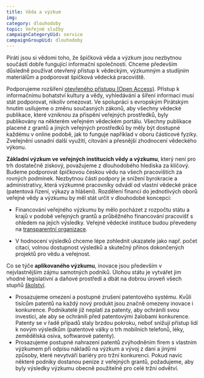 ```yaml
---
title: Věda a výzkum
img:
category: dlouhodoby
topic: Veřejné služby
campaignCategoryUid: service
campaignGroupUid: dlouhodoby
---
```


Piráti jsou si vědomi toho, že špičková věda a výzkum jsou nezbytnou součástí dobře fungující informační společnosti. Chceme především důsledně používat otevřený přístup k vědeckým, výzkumným a studijním materiálům a podporovat špičková vědecká pracoviště.

Podporujeme rozšíření [otevřeného přístupu (Open Access)][openaccess]. Přístup k informačnímu bohatství kultury a vědy, vyhledávání a šíření informací musí stát podporovat, nikoliv omezovat. Ve spolupráci s evropským Pirátským hnutím usilujeme o změnu současných zákonů, aby všechny vědecké publikace, které vzniknou za přispění veřejných prostředků, byly publikovány na některém veřejném vědeckém portálu. Všechny publikace placené z grantů a jiných veřejných prostředků by měly být dostupné každému v online podobě, jak to funguje například v oboru částicové fyziky. Zveřejnění usnadní další využití, citování a přesnější zhodnocení vědeckého výkonu.

**Základní výzkum ve veřejných institucích vědy a výzkumu**, který není pro trh dostatečně ziskový, považujeme z dlouhodobého hlediska za klíčový. Budeme podporovat špičkovou českou vědu na všech pracovištích za rovných podmínek. Nezbytnou částí podpory je snížení byrokracie a administrativy, která výzkumné pracovníky odvádí od vlastní vědecké práce (patentová řízení, výkazy a hlášení). Rozdělení financí do jednotlivých oborů veřejné vědy a výzkumu by měl stát určit v dlouhodobé koncepci:

* Financování veřejného výzkumu by mělo pocházet z rozpočtu státu a krajů v podobě veřejných grantů a průběžného financování pracovišť s ohledem na jejich výsledky. Veřejné vědecké instituce budou převedeny na [transparentní organizace][transparence].

* V hodnocení výsledků chceme lépe zohlednit ukazatele jako např. počet citací, volnou dostupnost výsledků a skutečný přínos dokončených projektů pro vědu a veřejnost.

Co se týče **aplikovaného výzkumu**, inovace jsou především v nejvlastnějším zájmu samotných podniků. Úlohou státu je vytvářet jim vhodné legislativní a daňové prostředí a dbát na dobrou úroveň všech stupňů [školství][vzdelani].

* Prosazujeme omezení a postupné zrušení patentového systému. Kvůli tisícům patentů na každý nový produkt jsou značně omezeny inovace i konkurence. Podnikatelé již neplatí za patenty, aby ochránili svou investici, ale aby se ochránili před patentovými žalobami konkurence. Patenty se v řadě případů staly brzdou pokroku, neboť snižují přístup lidí k novým výsledkům (patentové války o trh mobilních telefonů, léky, zemědělská osiva, softwarové patenty).
* Prosazujeme postupné nahrazení patentů zvýhodněním firem s vlastním výzkumem při odpisu nákladů na výzkum a vývoj z daní a jinými způsoby, které nevytváří bariéry pro tržní konkurenci. Pokud navíc některé podniky dostanou peníze z veřejných grantů, požadujeme, aby byly výsledky výzkumu obecně použitelné pro celé tržní odvětví.

[transparence]: https://www.pirati.cz/program/dlouhodoby/transparentni-organizace/
[vzdelani]: https://www.pirati.cz/program/dlouhodoby/vzdelani
[openaccess]: https://www.pirati.cz/kci/openaccess
